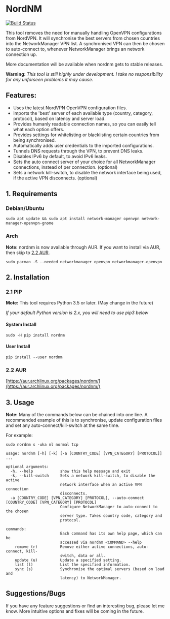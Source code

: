 # NordNM

[![Build Status](https://travis-ci.org/Chadsr/NordVPN-NetworkManager.svg?branch=master)](https://travis-ci.org/Chadsr/NordVPN-NetworkManager)

This tool removes the need for manually handling OpenVPN configurations from NordVPN. It will synchronise the best servers from chosen countries into the NetworkManager VPN list. A synchronised VPN can then be chosen to auto-connect to, whenever NetworkManager brings an network connection up.

More documentation will be available when nordnm gets to stable releases.

**Warning:**
*This tool is still highly under development. I take no responsibility for any unforseen problems it may cause.*

## Features:
- Uses the latest NordVPN OpenVPN configuration files.
- Imports the 'best' server of each available type (country, category, protocol), based on latency and server load.
- Provides humanly readable connection names, so you can easily tell what each option offers.
- Provides settings for whitelisting or blacklisting certain countries from being synchronised.
- Automatically adds user credentials to the imported configurations.
- Tunnels DNS requests through the VPN, to prevent DNS leaks.
- Disables IPv6 by default, to avoid IPv6 leaks.
- Sets the auto connect server of your choice for all NetworkManager connections, instead of per connection. (optional)
- Sets a network kill-switch, to disable the network interface being used, if the active VPN disconnects. (optional)

## 1. Requirements

### Debian/Ubuntu

```
sudo apt update && sudo apt install network-manager openvpn network-manager-openvpn-gnome
```

### Arch
**Note:** nordnm is now available through AUR. If you want to install via AUR, then skip to [2.2 AUR](#22-aur).
```
sudo pacman -S --needed networkmanager openvpn networkmanager-openvpn
```

## 2. Installation
### 2.1 PIP
**Mote:** This tool requires Python 3.5 or later. (May change in the future)

*If your default Python version is 2.x, you will need to use pip3 below*

#### System Install
```
sudo -H pip install nordnm
```

#### User Install
```
pip install --user nordnm
```

### 2.2 AUR
[https://aur.archlinux.org/packages/nordnm/](https://aur.archlinux.org/packages/nordnm/)

## 3. Usage
**Note:** Many of the commands below can be chained into one line. A recommended example of this is to synchronise, update configuration files and set any auto-connect/kill-switch at the same time.

For example:
```
sudo nordnm s -uka nl normal tcp
```


```
usage: nordnm [-h] [-k] [-a [COUNTRY_CODE] [VPN_CATEGORY] [PROTOCOL]]  ...

optional arguments:
  -h, --help            show this help message and exit
  -k, --kill-switch     Sets a network kill-switch, to disable the active
                        network interface when an active VPN connection
                        disconnects.
  -a [COUNTRY_CODE] [VPN_CATEGORY] [PROTOCOL], --auto-connect [COUNTRY_CODE] [VPN_CATEGORY] [PROTOCOL]
                        Configure NetworkManager to auto-connect to the chosen
                        server type. Takes country code, category and
                        protocol.

commands:
                        Each command has its own help page, which can be
                        accessed via nordnm <COMMAND> --help
    remove (r)          Remove either active connections, auto-connect, kill-
                        switch, data or all.
    update (u)          Update a specified setting.
    list (l)            List the specified information.
    sync (s)            Synchronise the optimal servers (based on load and
                        latency) to NetworkManager.
```


## Suggestions/Bugs
If you have any feature suggestions or find an interesting bug, please let me know. More intuitive options and fixes will be coming in the future.
